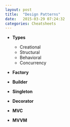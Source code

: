 ```yaml
---
layout: post
title:  "Design Patterns"
date:   2015-03-29 07:24:32
categories: Cheatsheets
---
```


* __Types__
  * Creational
  * Structural
  * Behavioral
  * Concurrency

* __Factory__

* __Builder__

* __Singleton__

* __Decorator__

* __MVC__

* __MVVM__